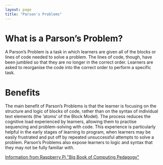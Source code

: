 ```yaml
---
layout: page
title: "Parson's Problems"
---
```


# What is a Parson’s Problem? 
A Parson’s Problem is a task in which learners are given all of the blocks or lines of code needed to solve a problem. The lines of code, though, have been jumbled so that they are no longer in the correct order. Learners are asked to reorganise the code into the correct order to perform a specific task. 
# Benefits
The main benefit of Parson’s Problems is that the learner is focusing on the structure and logic of blocks of code, rather than on the syntax of individual text elements (the ‘atoms’ of the Block Model). The process reduces the cognitive load experienced by learners, allowing them to practise sequencing and problem-solving with code. This experience is particularly helpful in the early stages of learning to program, when learners may be easily frustrated and put off by repeated unsuccessful attempts to solve a problem. Parson’s Problems also expose learners to logic and syntax that they may not be fully familiar with.

[Information from Raspberry Pi "Big Book of Computing Pedagogy"](https://www.raspberrypi.org/hello-world/issues/the-big-book-of-computing-pedagogy)
